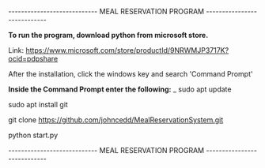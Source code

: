 ---------------------------- MEAL RESERVATION PROGRAM ----------------------------

**To run the program, download python from microsoft store.**

Link: https://www.microsoft.com/store/productId/9NRWMJP3717K?ocid=pdpshare

After the installation, click the windows key and search 'Command Prompt'

**Inside the Command Prompt enter the following:**
_
sudo apt update

sudo apt install git

git clone https://github.com/johncedd/MealReservationSystem.git

python start.py

---------------------------- MEAL RESERVATION PROGRAM ----------------------------
